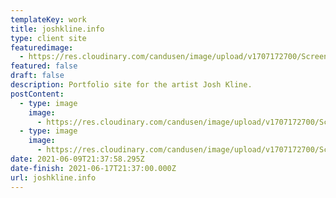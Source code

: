 ```yaml
---
templateKey: work
title: joshkline.info
type: client site
featuredimage:
  - https://res.cloudinary.com/candusen/image/upload/v1707172700/Screenshot_2024-02-05_at_5.36.23_PM_wejby8.png
featured: false
draft: false
description: Portfolio site for the artist Josh Kline.
postContent:
  - type: image
    image:
      - https://res.cloudinary.com/candusen/image/upload/v1707172700/Screenshot_2024-02-05_at_5.36.23_PM_wejby8.png
  - type: image
    image:
      - https://res.cloudinary.com/candusen/image/upload/v1707172700/Screenshot_2024-02-05_at_5.36.41_PM_kr3vuk.png
date: 2021-06-09T21:37:58.295Z
date-finish: 2021-06-17T21:37:00.000Z
url: joshkline.info
---
```

